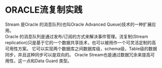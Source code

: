 #	ORACLE流复制实践

Stream 是Oracle 的消息队列(也叫Oracle Advanced Queue)技术的一种扩展应用。 <br>
Oracle 的消息队列是通过发布/订阅的方式来解决事件管理。流复制(Stream replication)只是基于它的一个数据共享技术，也可以被用作一个可灵活定制的高可用性方案。 它可以实现两个数据库之间数据库级，schema级，Table级的数据同步，并且这种同步可以是双向的。 Oracle Stream也是通过数据冗余来提高可用性，这一点和Data Guard 类型。



